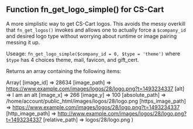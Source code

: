 ## Function fn_get_logo_simple() for CS-Cart
A more simplistic way to get CS-Cart logos. This avoids the messy overkill that `fn_get_logos()` invokes and allows one to actually force a `$company_id` and desired logo type without worrying about runtime or image pairing messing it up.

Useage: `fn_get_logo_simple($company_id = 0, $type = 'theme')` where `$type` has 4 choices theme, mail, favicon, and gift_cert.

Returns an array containing the following items:

Array(
    [image_id] => 28634
    [image_path] => https://www.example.com/images/logos/28/logo.png?t=1493234337
    [alt] => I am an alt
    [image_x] => 266
    [image_y] => 100
    [absolute_path] => /home/account/public_html/images/logos/28/logo.png
    [https_image_path] => https://www.example.com/images/logos/28/logo.png?t=1493234337
    [http_image_path] => http://www.example.com/images/logos/28/logo.png?t=1493234337
    [relative_path] => logos/28/logo.png
)
